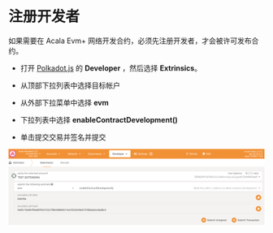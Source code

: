 # 注册开发者

如果需要在 Acala Evm+ 网络开发合约，必须先注册开发者，才会被许可发布合约。

- 打开 [Polkadot.js](https://polkadot.js.org/apps/?rpc=wss%3A%2F%2Fmandala-tc9-rpc.aca-staging.network%2Fws#/extrinsics) 的 **Developer** ，然后选择 **Extrinsics**。

- 从顶部下拉列表中选择目标帐户

- 从外部下拉菜单中选择 **evm**

- 下拉列表中选择 **enableContractDevelopment()**

- 单击提交交易并签名并提交

![](img/development.png)

